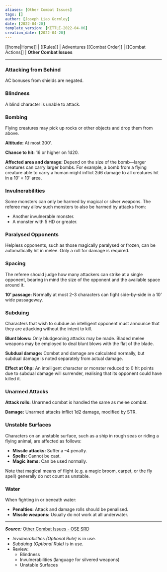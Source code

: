 ```yaml
---
aliases: [Other Combat Issues]
tags: []
author: [Joseph Liao Gormley]
date: [2022-04-20]
template_version: [KETTLE-2022-04-06]
creation_date: [2022-04-20]
---
```

[[home|Home]] | [[Rules]] | Adventures
[[Combat Order]] | [[Combat Actions]] | **Other Combat Issues**
___
### Attacking from Behind
AC bonuses from shields are negated.

### Blindness
A blind character is unable to attack.

### Bombing
Flying creatures may pick up rocks or other objects and drop them from above.

**Altitude:** At most 300’.

**Chance to hit:** 16 or higher on 1d20.

**Affected area and damage:** Depend on the size of the bomb—larger creatures can carry larger bombs. For example, a bomb from a flying creature able to carry a human might inflict 2d6 damage to all creatures hit in a 10’ × 10’ area.

### Invulnerabilities
Some monsters can only be harmed by magical or silver weapons. The referee may allow such monsters to also be harmed by attacks from:

- Another invulnerable monster.
- A monster with 5 HD or greater.

### Paralysed Opponents
Helpless opponents, such as those magically paralysed or frozen, can be automatically hit in melee. Only a roll for damage is required.

### Spacing
The referee should judge how many attackers can strike at a single opponent, bearing in mind the size of the opponent and the available space around it.

**10’ passage:** Normally at most 2–3 characters can fight side-by-side in a 10’ wide passageway.

### Subduing
Characters that wish to subdue an intelligent opponent must announce that they are attacking without the intent to kill.

**Blunt blows:** Only bludgeoning attacks may be made. Bladed melee weapons may be employed to deal blunt blows with the flat of the blade.

**Subdual damage:** Combat and damage are calculated normally, but subdual damage is noted separately from actual damage.

**Effect at 0hp:** An intelligent character or monster reduced to 0 hit points due to subdual damage will surrender, realising that its opponent could have killed it.

### Unarmed Attacks
**Attack rolls:** Unarmed combat is handled the same as melee combat.

**Damage:** Unarmed attacks inflict 1d2 damage, modified by STR.

### Unstable Surfaces
Characters on an unstable surface, such as a ship in rough seas or riding a flying animal, are affected as follows:

- **Missile attacks:** Suffer a –4 penalty.
- **Spells:** Cannot be cast.
- **Magic items:** Can be used normally.

Note that magical means of flight (e.g. a magic broom, carpet, or the fly spell) generally do not count as unstable.

### Water
When fighting in or beneath water:

- **Penalties:** Attack and damage rolls should be penalised.
- **Missile weapons:** Usually do not work at all underwater.


___
***Source:*** [Other Combat Issues - OSE SRD](https://oldschoolessentials.necroticgnome.com/srd/index.php/Other_Combat_Issues)
- *Invulnerabilities (Optional Rule)* is in use.
- *Subduing (Optional Rule)* is in use.
- Review: 
	- Blindness
	- Invulnerabilities (language for silvered weapons)
	- Unstable Surfaces
<!-- Sources, read more, links, etc. -->
<!-- *Source: Entry by [[Mike Maxin]].* -->
<!-- Leave an empty line at the end, otherwise Exporter complains. -->
